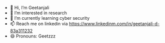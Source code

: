- 👋 Hi, I’m Geetanjali
- 👀 I’m interested in research
- 🌱 I’m currently learning cyber security
- 📫 Reach me on linkedin via https://www.linkedinm.com/in/geetanjali-d-83a311232
- 😄 Pronouns: Geetzzz

<!---
Geetzzz-Gowda/Geetzzz-Gowda is a ✨ special ✨ repository because its `README.md` (this file) appears on your GitHub profile.
You can click the Preview link to take a look at your changes.
--->
